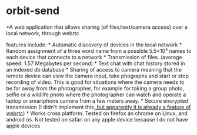 # orbit-send
*A web application that allows sharing (of files/text/camera access) over a local network, through webrtc

features include:
    * Automatic discovery of devices in the local network
    * Random assignment of a three word name from a possible 5.5×10⁵ names to each device that connects to a network
    * Transmission of files. (average speed: 1.57 Megabytes per second)
    * Text chat with chat history stored in an indexed db database
    * Sharing of access to camera meaning that the remote device can view the camera input, take phographs and start or stop recording of video. This is good for situations where the camera needs to be far away from the photographer, for example for taking a group photo, selfie or a wildlife photo where the photographer can watch and operate a laptop or smartphone camera from a few meters away.
    * Secure encrypted transmission (I didn't implement this,[ but apparently it is already a feature of webrtc](https://webrtc-security.github.io/#4.3.))
    * Works cross platform. Tested on firefox an chrome on Linux, and android os. Not tested on safari on any apple device because I do not have apple devices
    
